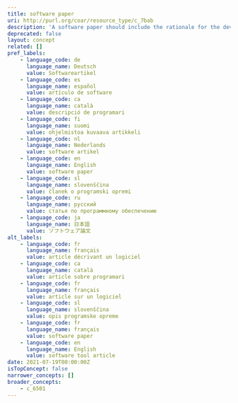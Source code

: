 ```yaml
---
title: software paper
uri: http://purl.org/coar/resource_type/c_7bab
description: 'A software paper should include the rationale for the development of the tool and details of the code used for its construction. [Source: Adapted from https://f1000research.com/for-authors/article-guidelines/software-tool-articles ]'
deprecated: false
layout: concept
related: []
pref_labels:
    - language_code: de
      language_name: Deutsch
      value: Softwareartikel
    - language_code: es
      language_name: español
      value: artículo de software
    - language_code: ca
      language_name: català
      value: descripció de programari
    - language_code: fi
      language_name: suomi
      value: ohjelmistoa kuvaava artikkeli
    - language_code: nl
      language_name: Nederlands
      value: software artikel
    - language_code: en
      language_name: English
      value: software paper
    - language_code: sl
      language_name: slovenščina
      value: članek o programski opremi
    - language_code: ru
      language_name: русский
      value: статья по программному обеспечению
    - language_code: ja
      language_name: 日本語
      value: ソフトウェア論文
alt_labels:
    - language_code: fr
      language_name: français
      value: article décrivant un logiciel
    - language_code: ca
      language_name: català
      value: article sobre programari
    - language_code: fr
      language_name: français
      value: article sur un logiciel
    - language_code: sl
      language_name: slovenščina
      value: opis programske opreme
    - language_code: fr
      language_name: français
      value: software paper
    - language_code: en
      language_name: English
      value: software tool article
date: 2021-07-19T00:00:00Z
isTopConcept: false
narrower_concepts: []
broader_concepts:
    - c_6501
---
```


